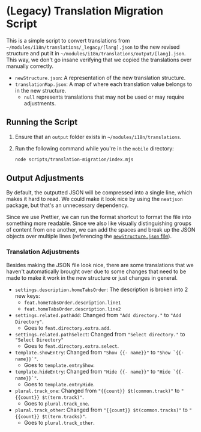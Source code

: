 # (Legacy) Translation Migration Script

This is a simple script to convert translations from `~/modules/i18n/translations/_legacy/[lang].json` to the new revised structure and put it in `~/modules/i18n/translations/output/[lang].json`. This way, we don't go insane verifying that we copied the translations over manually correctly.

- `newStructure.json`: A representation of the new translation structure.
- `translationMap.json`: A map of where each translation value belongs to in the new structure.
  - `null` represents translations that may not be used or may require adjustments.

## Running the Script

1. Ensure that an `output` folder exists in `~/modules/i18n/translations`.
2. Run the following command while you're in the `mobile` directory:

   ```sh
   node scripts/translation-migration/index.mjs
   ```

## Output Adjustments

By default, the outputted JSON will be compressed into a single line, which makes it hard to read. We could make it look nice by using the `neatjson` package, but that's an unnecessary dependency.

Since we use Prettier, we can run the format shortcut to format the file into something more readable. Since we also like visually distinguishing groups of content from one another, we can add the spaces and break up the JSON objects over multiple lines (referencing the [`newStructure.json` file](./newStructure.json)).

### Translation Adjustments

Besides making the JSON file look nice, there are some translations that we haven't automatically brought over due to some changes that need to be made to make it work in the new structure or just changes in general.

- `settings.description.homeTabsOrder`: The description is broken into 2 new keys:
  - `feat.homeTabsOrder.description.line1`
  - `feat.homeTabsOrder.description.line2`
- `settings.related.pathAdd`: Changed from `"Add directory."` to `"Add Directory"`.
  - Goes to `feat.directory.extra.add`.
- `settings.related.pathSelect`: Changed from `"Select directory."` to `"Select Directory"`
  - Goes to `feat.directory.extra.select`.
- `template.showEntry`: Changed from `"Show {{- name}}"` to ``"Show `{{- name}}`"``.
  - Goes to `template.entryShow`.
- `template.hideEntry`: Changed from `"Hide {{- name}}"` to ``"Hide `{{- name}}`"``.
  - Goes to `template.entryHide`.
- `plural.track_one`: Changed from `"{{count}} $t(common.track)"` to `"{{count}} $t(term.track)"`.
  - Goes to `plural.track_one`.
- `plural.track_other`: Changed from `"{{count}} $t(common.tracks)"` to `"{{count}} $t(term.tracks)"`.
  - Goes to `plural.track_other`.
